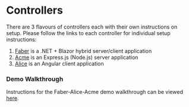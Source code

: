 # Controllers

There are 3 flavours of controllers each with their own instructions on setup. Please follow the links to each controller for individual setup instructions:

1. [Faber](./faber-controller/README.md) is a .NET + Blazor hybrid server/client application
2. [Acme](./acme-controller/README.md) is an Express.js (Node.js) server application
3. [Alice](./alice-controller/README.md) is an Angular client application

### Demo Walkthrough

Instructions for the Faber-Alice-Acme demo walkthrough can be viewed [here](../README.md#demo-walkthrough).